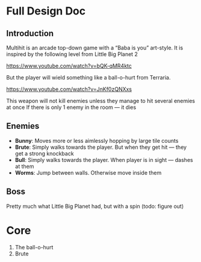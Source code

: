 # Full Design Doc

## Introduction

Multihit is an arcade top-down game with a “Baba is you” art-style. It is inspired by the following level from Little Big Planet 2

https://www.youtube.com/watch?v=bQK-qMR4ktc

But the player will wield something like a ball-o-hurt from Terraria.

https://www.youtube.com/watch?v=JnKf0zQNXxs

This weapon will not kill enemies unless they manage to hit several enemies at once
If there is only 1 enemy in the room — it dies

## Enemies

* **Bunny**: Moves more or less aimlessly hopping by large tile counts
* **Brute**: Simply walks towards the player. But when they get hit — they get a strong knockback
* **Bull**: Simply walks towards the player. When player is in sight — dashes at them
* **Worms**: Jump between walls. Otherwise move inside them

## Boss

Pretty much what Little Big Planet had, but with a spin (todo: figure out)

# Core

1. The ball-o-hurt
2. Brute